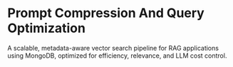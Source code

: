 # Prompt Compression And Query Optimization 
 A scalable, metadata-aware vector search pipeline for RAG applications using MongoDB, optimized for efficiency, relevance, and LLM cost control.
